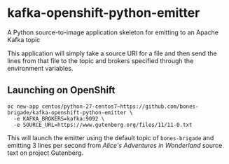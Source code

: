# kafka-openshift-python-emitter
A Python source-to-image application skeleton for emitting to an Apache Kafka topic

This application will simply take a source URI for a file and then send the
lines from that file to the topic and brokers specified through the environment
variables.

## Launching on OpenShift

```
oc new-app centos/python-27-centos7~https://github.com/bones-brigade/kafka-openshift-python-emitter \
  -e KAFKA_BROKERS=kafka:9092 \
  -e SOURCE_URL=https://www.gutenberg.org/files/11/11-0.txt
```

This will launch the emitter using the default topic of `bones-brigade` and
emitting 3 lines per second from _Alice's Adventures in Wonderland_ source
text on project Gutenberg.
